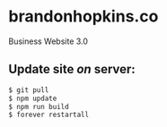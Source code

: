 # brandonhopkins.co
Business Website 3.0

## Update site *on* server:

```sh
$ git pull
$ npm update
$ npm run build
$ forever restartall
```
